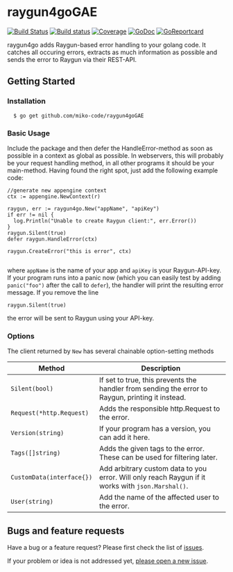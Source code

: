 # raygun4goGAE
[![Build Status](https://travis-ci.org/miko-code/raygun4goGAE.svg?branch=master)](https://travis-ci.org/miko-code/raygun4goGAE)
[![Build status](https://ci.appveyor.com/api/projects/status/9pqk769jaxfxp0bb/branch/master?svg=true)](https://ci.appveyor.com/project/kaeuferportal-oss/raygun4go/branch/master)
[![Coverage](http://gocover.io/_badge/github.com/miko-code/raygun4goGAE)](http://gocover.io/github.com/miko-code/raygun4goGAE)
[![GoDoc](https://godoc.org/github.com/miko-code/raygun4goGAE?status.svg)](http://godoc.org/github.com/miko-code/raygun4goGAE)
[![GoReportcard](http://goreportcard.com/badge/miko-code/raygun4goGAE)](http://goreportcard.com/report/miko-code/raygun4goGAE)


raygun4go adds Raygun-based error handling to your golang code. It catches all
occuring errors, extracts as much information as possible and sends the error
to Raygun via their REST-API.

## Getting Started

### Installation
```
  $ go get github.com/miko-code/raygun4goGAE
```

### Basic Usage

Include the package and then defer the HandleError-method as soon as possible
in a context as global as possible. In webservers, this will probably be your
request handling method, in all other programs it should be your main-method.
Having found the right spot, just add the following example code:


```
//generate new appengine context
ctx := appengine.NewContext(r)

raygun, err := raygun4go.New("appName", "apiKey")
if err != nil {
  log.Println("Unable to create Raygun client:", err.Error())
}
raygun.Silent(true)
defer raygun.HandleError(ctx)

raygun.CreateError("this is error", ctx)


```

where ``appName`` is the name of your app and ``apiKey`` is your
Raygun-API-key. If your program runs into a panic now (which you can easily
test by adding ``panic("foo")`` after the call to ``defer``), the handler will
print the resulting error message. If you remove the line
```
raygun.Silent(true)
```
the error will be sent to Raygun using your API-key.

### Options

The client returned by ``New`` has several chainable option-setting methods

Method                    | Description
--------------------------|------------------------------------------------------------
`Silent(bool)`            | If set to true, this prevents the handler from sending the error to Raygun, printing it instead.
`Request(*http.Request)`  | Adds the responsible http.Request to the error.
`Version(string)`         | If your program has a version, you can add it here.
`Tags([]string)`          | Adds the given tags to the error. These can be used for filtering later.
`CustomData(interface{})` | Add arbitrary custom data to you error. Will only reach Raygun if it works with `json.Marshal()`.
`User(string)`            | Add the name of the affected user to the error.

## Bugs and feature requests

Have a bug or a feature request? Please first check the list of
[issues](https://github.com/miko-code/raygun4goGAE/issues).

If your problem or idea is not addressed yet, [please open a new
issue](https://github.com/miko-code/raygun4goGAE/issues/new).
